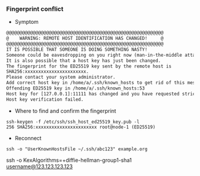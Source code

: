 ### Fingerprint conflict
* Symptom
```txt
@@@@@@@@@@@@@@@@@@@@@@@@@@@@@@@@@@@@@@@@@@@@@@@@@@@@@@@@@@@
@    WARNING: REMOTE HOST IDENTIFICATION HAS CHANGED!     @
@@@@@@@@@@@@@@@@@@@@@@@@@@@@@@@@@@@@@@@@@@@@@@@@@@@@@@@@@@@
IT IS POSSIBLE THAT SOMEONE IS DOING SOMETHING NASTY!
Someone could be eavesdropping on you right now (man-in-the-middle attack)!
It is also possible that a host key has just been changed.
The fingerprint for the ED25519 key sent by the remote host is
SHA256:xxxxxxxxxxxxxxxxxxxxxxx.
Please contact your system administrator.
Add correct host key in /home/a/.ssh/known_hosts to get rid of this message.
Offending ED25519 key in /home/a/.ssh/known_hosts:53
Host key for [127.0.0.1]:11111 has changed and you have requested strict checking.
Host key verification failed.
```
* Where to find and confirm the fingerprint 
```
ssh-keygen -f /etc/ssh/ssh_host_ed25519_key.pub -l
256 SHA256:xxxxxxxxxxxxxxxxxxxxxxx root@node-1 (ED25519)
```
* Reconnect 
```shell
ssh -o "UserKnownHostsFile ~/.ssh/abc123" example.org
```
ssh -o KexAlgorithms=+diffie-hellman-group1-sha1 username@123.123.123.123 
